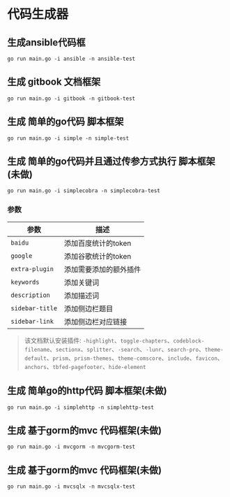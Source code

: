 # 代码生成器

## 生成ansible代码框

```
go run main.go -i ansible -n ansible-test
```

## 生成 gitbook 文档框架

```
go run main.go -i gitbook -n gitbook-test
```

## 生成 简单的go代码 脚本框架

```
go run main.go -i simple -n simple-test
```

## 生成 简单的go代码并且通过传参方式执行 脚本框架(未做)

```
go run main.go -i simplecobra -n simplecobra-test
```

### 参数

|参数|描述|
|---|---|
| `baidu` | 添加百度统计的token |
| `google` | 添加谷歌统计的token |
| `extra-plugin` | 添加需要添加的额外插件 |
| `keywords` | 添加关键词 |
| `description` | 添加描述词 |
| `sidebar-title` | 添加侧边栏题目 |
| `sidebar-link` | 添加侧边栏对应链接 |

> 该文档默认安装插件: `-highlight`、`toggle-chapters`、`codeblock-filename`、`sectionx`、`splitter`、`-search`、`-lunr`、`search-pro`、`theme-default`、`prism`、`prism-themes`、`theme-comscore`、`include`、`favicon`、`anchors`、`tbfed-pagefooter`、`hide-element`

## 生成 简单go的http代码 脚本框架(未做)

```
go run main.go -i simplehttp -n simplehttp-test
```

## 生成 基于gorm的mvc 代码框架(未做)

```
go run main.go -i mvcgorm -n mvcgorm-test
```

## 生成 基于gorm的mvc 代码框架(未做)

```
go run main.go -i mvcsqlx -n mvcsqlx-test
```
